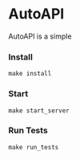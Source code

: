 # AutoAPI
AutoAPI is a simple 

### Install

```
make install
```

### Start

```
make start_server
```

### Run Tests

```
make run_tests
```